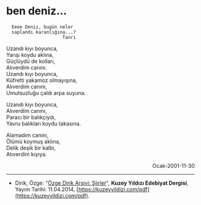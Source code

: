 # ben deniz...

      Eeee Deniz, bugün neler
      saplandı karanlığına...?
                         Tanrı
    
Uzandı kıyı boyunca,  
Yarışı koydu aklına,  
Güçlüydü de kolları,  
Alıverdim canını.  
Uzandı kıyı boyunca,  
Küfretti yakamoz olmayışına,  
Alıverdim canını,  
Umutsuzluğu çaldı arpa suyuna.

Uzandı kıyı boyunca,  
Alıverdim canını,  
Paracı bir balıkçıydı,  
Yavru balıkları koydu takasına.  

Alamadım canını,  
Ölümü koymuş aklına,  
Delik deşik bir kalbi,  
Atıverdim kıyıya.

<div style="text-align: right"><p>Ocak-2001-11-30</p></div>

---
- Dirik, Özge: "[Özge Dirik Arşivi: Şiirler](https://kuzeyyildizi.com/files/ozgedirik-siirler.pdf)", **Kuzey Yıldızı Edebiyat Dergisi**, Yayım Tarihi: 11.04.2014, [https://kuzeyyildizi.com/pdf](https://kuzeyyildizi.com/pdf).

